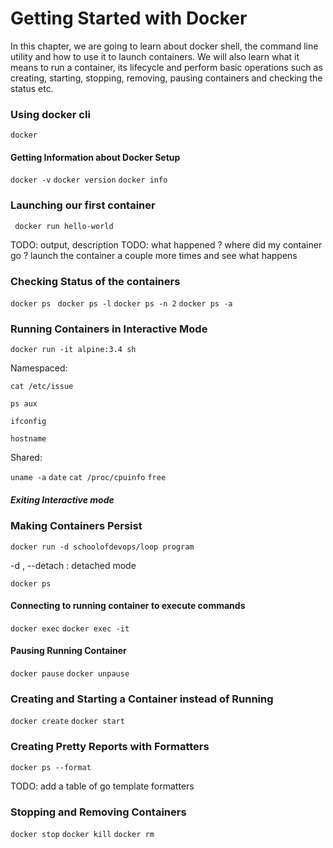# Getting Started with Docker

In this chapter, we are going to learn about docker shell, the command line utility and how to use it to
launch containers. We will also learn what it means to run a container, its lifecycle and perform basic
operations such as creating, starting, stopping, removing, pausing containers and checking the status etc.


### Using docker cli

``` docker ```

#### Getting Information about Docker Setup  

``` docker -v ```
``` docker version ```
``` docker info ```


### Launching our first container

``` docker run hello-world```

TODO: output, description
TODO: what happened ?
      where did my container go ?
      launch the container a  couple more times and see what happens

### Checking Status of the containers

``` docker ps ```
``` docker ps -l```
``` docker ps -n 2 ```
``` docker ps -a ```

### Running Containers in Interactive Mode

``` docker run -it alpine:3.4 sh ```

Namespaced:

``` cat /etc/issue ```

``` ps aux ```

``` ifconfig ```

``` hostname ```


Shared:

``` uname -a ```
``` date ```
``` cat /proc/cpuinfo ```
``` free ```

##### Exiting Interactive mode


### Making Containers Persist

``` docker run -d schoolofdevops/loop program ```

-d , --detach : detached mode  

``` docker ps ```

#### Connecting to running container to execute commands

``` docker exec ```
``` docker exec -it ```

#### Pausing Running Container

``` docker pause ```
``` docker unpause ```

### Creating and Starting a Container instead of Running

``` docker create ```
``` docker start ```

### Creating Pretty Reports with Formatters
``` docker ps --format ```

TODO: add a table of go template formatters

### Stopping and Removing Containers

``` docker stop ```
``` docker kill ```
``` docker rm ```
